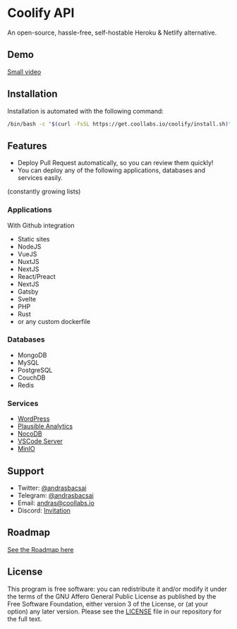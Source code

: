 # Coolify API

An open-source, hassle-free, self-hostable Heroku & Netlify alternative.

## Demo

[Small video](https://cdn.coollabs.io/assets/coolify/video/coolify.webm)

## Installation

Installation is automated with the following command:

```bash
/bin/bash -c "$(curl -fsSL https://get.coollabs.io/coolify/install.sh)"
```

## Features

- Deploy Pull Request automatically, so you can review them quickly!
- You can deploy any of the following applications, databases and services easily.

(constantly growing lists)

### Applications

With Github integration

- Static sites
- NodeJS
- VueJS
- NuxtJS
- NextJS
- React/Preact
- NextJS
- Gatsby
- Svelte
- PHP
- Rust
- or any custom dockerfile

### Databases

- MongoDB
- MySQL
- PostgreSQL
- CouchDB
- Redis

### Services

- [WordPress](https://wordpress.org)
- [Plausible Analytics](https://plausible.io)
- [NocoDB](https://nocodb.com)
- [VSCode Server](https://github.com/cdr/code-server)
- [MinIO](https://min.io)

## Support

- Twitter: [@andrasbacsai](https://twitter.com/andrasbacsai)
- Telegram: [@andrasbacsai](https://t.me/andrasbacsai)
- Email: [andras@coollabs.io](mailto:andras@coollabs.io)
- Discord: [Invitation](https://discord.gg/xhBCC7eGKw)

## Roadmap

[See the Roadmap here](https://github.com/coollabsio/coolify/projects/1)

## License

This program is free software: you can redistribute it and/or modify it under the terms of the GNU Affero General Public License as published by the Free Software Foundation, either version 3 of the License, or (at your option) any later version. Please see the [LICENSE](/LICENSE) file in our repository for the full text.

